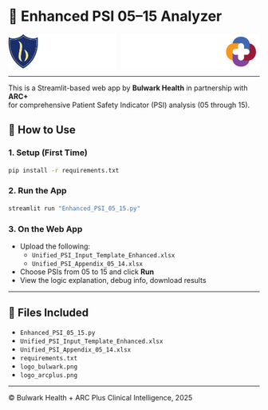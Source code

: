 # 🏥 Enhanced PSI 05–15 Analyzer

<img src="logo_bulwark.png" height="70" align="left">
<img src="logo_arcplus.png" height="70" align="right">

<br clear="both"/>

---

This is a Streamlit-based web app by **Bulwark Health** in partnership with **ARC+**  
for comprehensive Patient Safety Indicator (PSI) analysis (05 through 15).

## 🚀 How to Use

### 1. Setup (First Time)
```bash
pip install -r requirements.txt
```

### 2. Run the App
```bash
streamlit run "Enhanced_PSI_05_15.py"
```

### 3. On the Web App
- Upload the following:
  - `Unified_PSI_Input_Template_Enhanced.xlsx`
  - `Unified_PSI_Appendix_05_14.xlsx`
- Choose PSIs from 05 to 15 and click **Run**
- View the logic explanation, debug info, download results

---

## 📁 Files Included
- `Enhanced_PSI_05_15.py`
- `Unified_PSI_Input_Template_Enhanced.xlsx`
- `Unified_PSI_Appendix_05_14.xlsx`
- `requirements.txt`
- `logo_bulwark.png`
- `logo_arcplus.png`

---

© Bulwark Health + ARC Plus Clinical Intelligence, 2025
